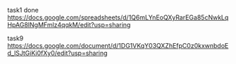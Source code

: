 task1 done
https://docs.google.com/spreadsheets/d/1Q6mLYnEoQXyRarEGa85cNwkLqHpAG8INgMFmlz4qqkM/edit?usp=sharing

task9
https://docs.google.com/document/d/1DG1VKqY03QXZhEfpC0z0kxwnbdoEd_lSJtGiKi0fXy0/edit?usp=sharing